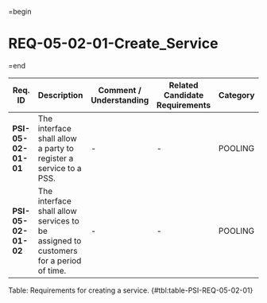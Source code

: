 =begin

# REQ-05-02-01-Create_Service

=end

| Req. ID                        | Description                         | Comment / Understanding                  | Related Candidate Requirements | Category                       |
| ------------------------------ | ----------------------------------- | ---------------------------------------- | ------------------------------ | ------------------------------ |
| __PSI-05-02-01-01__ | The interface shall allow a party to register a service to a PSS.                    | -                       | -                              | POOLING  |
| __PSI-05-02-01-02__ | The interface shall allow services to be assigned to customers for a period of time. | -                       | -                              | POOLING  |

Table: Requirements for creating a service. {#tbl:table-PSI-REQ-05-02-01}
